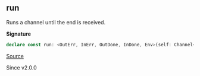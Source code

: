 ## run

Runs a channel until the end is received.

**Signature**

```ts
declare const run: <OutErr, InErr, OutDone, InDone, Env>(self: Channel<never, unknown, OutErr, InErr, OutDone, InDone, Env>) => Effect.Effect<OutDone, OutErr, Env>
```

[Source](https://github.com/Effect-TS/effect/tree/main/packages/effect/src/Channel.ts#L1929)

Since v2.0.0